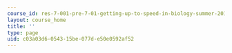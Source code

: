 ```yaml
---
course_id: res-7-001-pre-7-01-getting-up-to-speed-in-biology-summer-2019
layout: course_home
title: ''
type: page
uid: c03a03d6-0543-15be-077d-e50e0592af52
---
```

